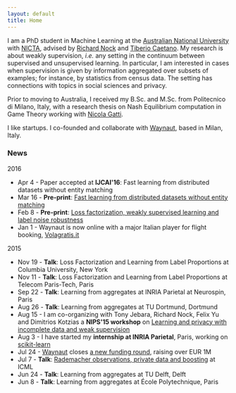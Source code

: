 ```yaml
---
layout: default
title: Home
---
```


<!-- <div class="posts">
  {% for post in paginator.posts %}
  <div class="post">
    <h1 class="post-title">
      <a href="{{ post.url }}">
        {{ post.title }}
      </a>
    </h1>

    <span class="post-date">{{ post.date | date_to_string }}</span>

    {{ post.content }}
  </div>
  {% endfor %}
</div> -->

<!-- <div class="pagination">
  {% if paginator.next_page %}
    <a class="pagination-item older" href="{{ site.baseurl }}page{{paginator.next_page}}">Older</a>
  {% else %}
    <span class="pagination-item older">Older</span>
  {% endif %}
  {% if paginator.previous_page %}
    {% if paginator.page == 2 %}
      <a class="pagination-item newer" href="{{ site.baseurl }}">Newer</a>
    {% else %}
      <a class="pagination-item newer" href="{{ site.baseurl }}page{{paginator.previous_page}}">Newer</a>
    {% endif %}
  {% else %}
    <span class="pagination-item newer">Newer</span>
  {% endif %}
</div> -->


I am a PhD student in Machine Learning at the
[Australian National University](https://www.anu.edu.au) with
[NICTA](https://www.nicta.com.au), advised by
[Richard Nock](https://scholar.google.com.au/citations?user=0J2s3YQAAAAJ&hl=en&oi=ao) and
[Tiberio Caetano](http://www.tiberiocaetano.com). My research is about
weakly supervision, *i.e.* any setting in the continuum between supervised and
unsupervised learning. In particular, I am interested in cases when supervision is given by information
aggregated over subsets of examples; for instance, by statistics from census
data. The setting has connections with topics in social sciences and privacy.

Prior to moving to Australia, I received my B.Sc. and M.Sc. from Politecnico di Milano, Italy, with
a research thesis on Nash Equilibrium computation in Game Theory working with
[Nicola Gatti](http://home.deib.polimi.it/ngatti/Nicola_Gatti__Homepage.html).

I like startups. I co-founded and collaborate with [Waynaut](http://www.waynaut.com), based in Milan,
Italy.

### News
2016

- Apr 4 - Paper accepted at **IJCAI'16**: Fast learning from distributed datasets without entity matching
- Mar 16 - **Pre-print**: [Fast learning from distributed datasets without entity matching](http://arxiv.org/abs/1603.04002)
- Feb 8 - **Pre-print**: [Loss factorization, weakly supervised learning and label noise robustness](http://arxiv.org/abs/1602.02450)
- Jan 1 - Waynaut is now online with a major Italian player for flight booking, [Volagratis.it](http://www.volagratis.com/promo/Waynaut/Waynaut.html)

2015

- Nov 19 - **Talk**: Loss Factorization and Learning from Label Proportions at Columbia University, New York
- Nov 11 - **Talk**: Loss Factorization and Learning from Label Proportions at Telecom Paris-Tech, Paris
- Sep 22 - **Talk**: Learning from aggregates at INRIA Parietal at Neurospin, Paris
- Aug 26 - **Talk**: Learning from aggregates at TU Dortmund, Dortmund
- Aug 15 - I am co-organizing with Tony Jebara, Richard Nock, Felix Yu and Dimitrios Kotzias a **NIPS'15 workshop** on [Learning and privacy with incomplete data and weak supervision](http://www.giorgiopatrini.org/nips15workshop/)
- Aug 3 - I have started my **internship at INRIA Parietal**, Paris, working on [scikit-learn](http://scikit-learn.org/stable/)
- Jul 24 - [Waynaut](http://www.waynaut.com/en) closes [a new funding round](https://www.crunchbase.com/organization/youmove-me), raising over EUR 1M
- Jul 7 - **Talk**: [Rademacher observations, private data and boosting](http://jmlr.org/proceedings/papers/v37/nock15.pdf) at ICML
- Jun 24 - **Talk**: Learning from aggregates at TU Delft, Delft
- Jun 8 - **Talk**: Learning from aggregates at École Polytechnique, Paris
